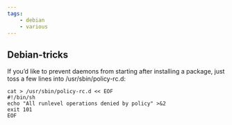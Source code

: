 ```yaml
---
tags:
    - debian
    - various
---
```


## Debian-tricks

If you’d like to prevent daemons from starting after installing a package, just toss a few lines into /usr/sbin/policy-rc.d:

    cat > /usr/sbin/policy-rc.d << EOF
    #!/bin/sh
    echo "All runlevel operations denied by policy" >&2
    exit 101
    EOF
